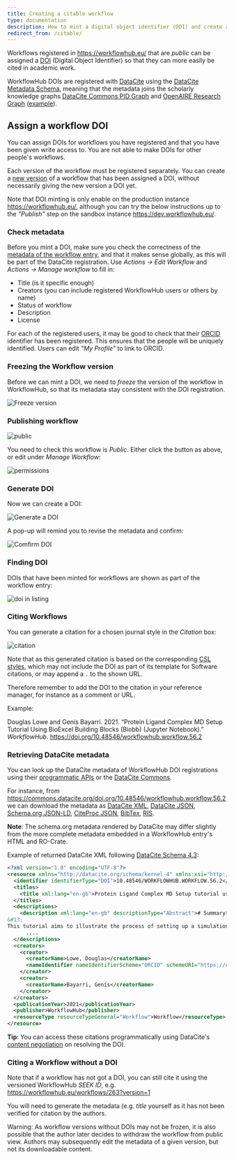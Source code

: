 ```yaml
---
title: Creating a citable workflow
type: documentation
description: How to mint a digital object identifier (DOI) and create a citation for your workflow.
redirect_from: /citable/
---
```


Workflows registered in <https://workflowhub.eu/> that are _public_ can be assigned a [DOI](https://www.doi.org/) (Digital Object Identifier) so that they can more easily be cited in academic work. 

WorkflowHub DOIs are registered with [DataCite](https://datacite.org/) using the [DataCite Metadata Schema](https://schema.datacite.org/), meaning that the metadata joins the scholarly knowledge graphs [DataCite Commons PID Graph](https://commons.datacite.org/doi.org?query=client.uid:borq.00002-2021) and [OpenAIRE Research Graph](https://graph.openaire.eu/) ([example](https://explore.openaire.eu/search/software?pid=10.48546%2Fworkflowhub.workflow.160.1)).

## Assign a workflow DOI

You can assign DOIs for workflows you have registered and that you have been given write access to.  You are not able to make DOIs for other people's workflows.

Each version of the workflow must be registered separately. You can create a [new version](https://about.workflowhub.eu/Updating-a-registered-workflow/) of a workflow that has been assigned a DOI, without necessarily giving the new version a DOI yet.

Note that DOI minting is only enable on the production instance <https://workflowhub.eu/>, although you can try the below instructions up to the _"Publish"_ step on the sandbox instance <https://dev.workflowhub.eu/>.

### Check metadata

Before you mint a DOI, make sure you check the correctness of the [metadata of the workflow entry](https://about.workflowhub.eu/Registering-a-workflow-with-a-diagram-and-abstract-CWL/), and that it makes sense globally, as this will be part of the DataCite registration. Use _Actions -> Edit Workflow_ and _Actions -> Manage workflow_ to fill in:

* Title (is it specific enough)
* Creators (you can include registered WorkflowHub users or others by name)
* Status of workflow
* Description
* License

For each of the registered users, it may be good to check that their [ORCID](https://orcid.org/) identifier has been registered. This ensures that the people will be uniquely identified. Users can edit _"My Profile"_ to link to ORCID.

### Freezing the Workflow version

Before we can mint a DOI, we need to _freeze_ the version of the workflow in WorkflowHub, so that its metadata stay consistent with the DOI registration.

![Freeze version](https://user-images.githubusercontent.com/253413/151150858-53c72ec7-3b9d-4349-9b99-8449eea396f9.png)

### Publishing workflow

![public](https://user-images.githubusercontent.com/253413/151160453-e471389f-1824-4390-a182-59ee8d684d4d.png)

You need to check this workflow is _Public_. Either click the button as above, or edit under _Manage Workflow_:

![permissions](https://user-images.githubusercontent.com/253413/151153355-2eefc5e6-c019-43bd-b041-633c7e15fb4c.png)


### Generate DOI

Now we can create a DOI:

![Generate a DOI](https://user-images.githubusercontent.com/253413/151153468-b6e63f0f-955c-4d08-aeec-9183a00ee840.png)

A pop-up will remind you to revise the metadata and confirm:

![Comfirm DOI](https://user-images.githubusercontent.com/253413/151153585-994b0d33-74c9-4ab3-b1b5-7a8669405810.png)


### Finding DOI

DOIs that have been minted for workflows are shown as part of the workflow entry:

![doi in listing](https://user-images.githubusercontent.com/253413/151153977-ece6cfe0-4aa1-437b-a7f8-7e0a395d76f9.png)

### Citing Workflows

You can generate a citation for a chosen journal style in the _Citation_ box:

![citation](https://user-images.githubusercontent.com/253413/151154405-d027f1ef-2c27-4c94-ab03-0fb141b8611b.png)

Note that as this generated citation is based on the corresponding [CSL styles](https://citationstyles.org/), which may not include the DOI as part of its template for Software citations, or may append a `.` to the shown URL. 

Therefore remember to add the DOI to the citation in your reference manager, for instance as a comment or URL.

Example:

Douglas Lowe and Genís Bayarri. 2021. “Protein Ligand Complex MD Setup Tutorial Using BioExcel Building Blocks (Biobb) (Jupyter Notebook).” _WorkflowHub_. 
<https://doi.org/10.48546/workflowhub.workflow.56.2>


### Retrieving DataCite metadata

You can look up the DataCite metadata of WorkflowHub DOI registrations using their [programmatic APIs](https://datacite.org/integratorapis.html) or the [DataCite Commons](https://commons.datacite.org/).

For instance, from <https://commons.datacite.org/doi.org/10.48546/workflowhub.workflow.56.2> we can download the metadata as [DataCite XML](https://api.datacite.org/application/vnd.datacite.datacite+xml/10.48546/workflowhub.workflow.56.2), [DataCite JSON](https://api.datacite.org/application/vnd.datacite.datacite+json/10.48546/workflowhub.workflow.56.2), [Schema.org JSON-LD](https://api.datacite.org/application/vnd.schemaorg.ld+json/10.48546/workflowhub.workflow.56.2), [CiteProc JSON](https://api.datacite.org/application/vnd.citationstyles.csl+json/10.48546/workflowhub.workflow.56.2), [BibTex](https://api.datacite.org/application/x-bibtex/10.48546/workflowhub.workflow.56.2), [RIS](https://api.datacite.org/application/x-research-info-systems/10.48546/workflowhub.workflow.56.2).

**Note**: The schema.org metadata rendered by DataCite may differ slightly from the more complete metadata embedded in a WorkflowHub entry's HTML and RO-Crate.

Example of returned DataCite XML following [DataCite Schema 4.3](https://schema.datacite.org/meta/kernel-4.3/):

```xml
<?xml version="1.0" encoding="UTF-8"?>
<resource xmlns="http://datacite.org/schema/kernel-4" xmlns:xsi="http://www.w3.org/2001/XMLSchema-instance" xsi:schemaLocation="http://datacite.org/schema/kernel-4 http://schema.datacite.org/meta/kernel-4.3/metadata.xsd">
  <identifier identifierType="DOI">10.48546/WORKFLOWHUB.WORKFLOW.56.2</identifier>
  <titles>
    <title xml:lang="en-gb">Protein Ligand Complex MD Setup tutorial using BioExcel Building Blocks (biobb) (jupyter notebook)</title>
  </titles>
  <descriptions>
    <description xml:lang="en-gb" descriptionType="Abstract"># Summary&#13;
&#13;
This tutorial aims to illustrate the process of setting up a simulation system containing a protein in complex with a ligand, step by step, using the BioExcel Building Blocks library (biobb). The particular example used is the T4 lysozyme L99A/M102Q protein (PDB code 3HTB), in complex with the 2-propylphenol small molecule (3-letter Code JZ4).&#13; 
      ....
  </descriptions>
  <creators>
    <creator>
      <creatorName>Lowe, Douglas</creatorName>
      <nameIdentifier nameIdentifierScheme="ORCID" schemeURI="https://orcid.org">https://orcid.org/0000-0002-1248-3594</nameIdentifier>
    </creator>
    <creator>
      <creatorName>Bayarri, Genís</creatorName>
    </creator>
  </creators>
  <publicationYear>2021</publicationYear>
  <publisher>WorkflowHub</publisher>
  <resourceType resourceTypeGeneral="Workflow">Workflow</resourceType>
</resource>
```

**Tip**: You can access these citations programmatically using DataCite's [content negotiation](https://support.datacite.org/docs/datacite-content-resolver) on resolving the DOI.

### Citing a Workflow without a DOI

Note that if a workflow has not got a DOI, you can still cite it using the versioned WorkflowHub _SEEK ID_, e.g. <https://workflowhub.eu/workflows/263?version=1>

You will need to generate the metadata (e.g. _title_ yourself as it has not been verified for citation by the authors. 

Warning: As workflow versions without DOIs may not be frozen, it is also possible that the author later decides to withdraw the workflow from public view. Authors may subsequently edit the metadata of a given version, but not its downloadable content.

